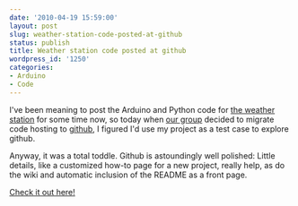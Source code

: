 ```yaml
---
date: '2010-04-19 15:59:00'
layout: post
slug: weather-station-code-posted-at-github
status: publish
title: Weather station code posted at github
wordpress_id: '1250'
categories:
- Arduino
- Code
---
```


I've been meaning to post the Arduino and Python code for [the weather station](http://fnord.phfactor.net/2009/06/23/arduino-datalogger-is-up/) for some time now, so today when [our group](http://ooici.net/) decided to migrate code hosting to [github](http://github.com/), I figured I'd use my project as a test case to explore github.

Anyway, it was a total toddle. Github is astoundingly well polished: Little details, like a customized how-to page for a new project, really help, as do the wiki and automatic inclusion of the README as a front page.

[Check it out here!](http://github.com/phubbard/office-weather)
